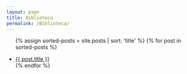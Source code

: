 ```yaml
---
layout: page
title: Biblioteca
permalink: /Biblioteca/
---
```


<ul>
  <!-- {% for post in site.posts %}
    <li>
      <a href="{{ post.url }}">{{ post.title }}</a>
    </li>
  {% endfor %} -->

  {% assign sorted-posts = site.posts | sort: 'title' %}
  {% for post in sorted-posts %}
    <li><a href="{{ post.url }}">{{ post.title }}</a></li>
  {% endfor %}
</ul>